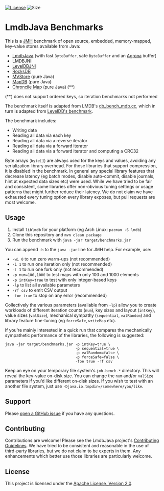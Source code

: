 [![License](https://img.shields.io/hexpm/l/plug.svg?maxAge=2592000)](http://www.apache.org/licenses/LICENSE-2.0.txt)
![Size](https://reposs.herokuapp.com/?path=lmdbjava/benchmarks)

# LmdbJava Benchmarks

This is a [JMH](http://openjdk.java.net/projects/code-tools/jmh/) benchmark
of open source, embedded, memory-mapped, key-value stores available from Java:

* [LmdbJava](https://github.com/lmdbjava/lmdbjava) (with fast `ByteBuffer`, safe
  `ByteBuffer` and an [Agrona](https://github.com/real-logic/Agrona) buffer)
* [LMDBJNI](https://github.com/deephacks/lmdbjni)
* [LevelDBJNI](https://github.com/fusesource/leveldbjni)
* [RocksDB](http://rocksdb.org/)
* [MVStore](http://h2database.com/html/mvstore.html) (pure Java)
* [MapDB](http://www.mapdb.org/) (pure Java)
* [Chroncile Map](https://github.com/OpenHFT/Chronicle-Map) (pure Java) (**)

(**) does not support ordered keys, so iteration benchmarks not performed

The benchmark itself is adapted from LMDB's
[db_bench_mdb.cc](http://lmdb.tech/bench/microbench/db_bench_mdb.cc), which in
turn is adapted from
[LevelDB's benchmark](https://github.com/google/leveldb/blob/master/db/db_bench.cc).

The benchmark includes:

* Writing data
* Reading all data via each key
* Reading all data via a reverse iterator
* Reading all data via a forward iterator
* Reading all data via a forward iterator and computing a CRC32

Byte arrays (`byte[]`) are always used for the keys and values, avoiding any
serialization library overhead. For those libraries that support compression,
it is disabled in the benchmark. In general any special library features that
decrease latency (eg batch modes, disable auto-commit, disable journals,
hint at expected data sizes etc) were used. While we have tried to be fair and
consistent, some libraries offer non-obvious tuning settings or usage patterns
that might further reduce their latency. We do not claim we have exhausted
every tuning option every library exposes, but pull requests are most welcome.

## Usage

1. Install `liblmdb` for your platform (eg Arch Linux: `pacman -S lmdb`)
2. Clone this repository and `mvn clean package`
3. Run the benchmark with `java -jar target/benchmarks.jar`

You can append ``-h`` to the ``java -jar`` line for JMH help. For example, use:

  * ``-wi 0`` to run zero warm-ups (not recommended)
  * ``-i 1`` to run one iteration only (not recommended)
  * ``-f 1`` to run one fork only (not recommended)
  * ``-p num=100,1000`` to test maps with only 100 and 1000 elements
  * ``-p intKey=true`` to test with only integer-based keys
  * ``-lp`` to list all available parameters
  * ``-rf csv`` to emit CSV output
  * ``-foe true`` to stop on any error (recommended)

Collectively the various parameters (available from `-lp`) allow you to create
workloads of different iteration counts (`num`), key sizes and layout (`intKey`),
value sizes (`valSize`), mechanical sympathy (`sequential`, `valRandom`) and
library feature fine-tuning (eg `forceSafe`, `writeMap` etc).

If you're mainly interested in a quick run that compares the mechanically
sympathetic performance of the libraries, the following is suggested:

    java -jar target/benchmarks.jar -p intKey=true \
                                    -p sequential=true \
                                    -p valRandom=false \
                                    -p forceSafe=false \
                                    -foe true -rf csv

Keep an eye on your temporary file system's `jmh-bench-*` directory. This will
reveal the key-value on-disk size. You can change the `num` and/or `valSize`
parameters if you'd like different on-disk sizes. If you wish to test with an
another file system, just use `-Djava.io.tmpdir=/somewhere/you/like`.

## Support

Please [open a GitHub issue](https://github.com/lmdbjava/benchmarks/issues)
if you have any questions.

## Contributing

Contributions are welcome! Please see the LmdbJava project's
[Contributing Guidelines](https://github.com/lmdbjava/lmdbjava/blob/master/CONTRIBUTING.md).
We have tried to be consistent and reasonable in the use of third-party
libraries, but we do not claim to be experts in them. Any enhancements which
better use those libraries are particularly welcome.

## License

This project is licensed under the
[Apache License, Version 2.0](http://www.apache.org/licenses/LICENSE-2.0.html).

